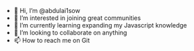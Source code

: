 - 👋 Hi, I’m @abdulai1sow
- 👀 I’m interested in joining great communities 
- 🌱 I’m currently learning expanding my Javascript knowledge 
- 💞️ I’m looking to collaborate on anything
- 📫 How to reach me on Git

<!---
abdulai1sow/abdulai1sow is a ✨ special ✨ repository because its `README.md` (this file) appears on your GitHub profile.
You can click the Preview link to take a look at your changes.
--->
